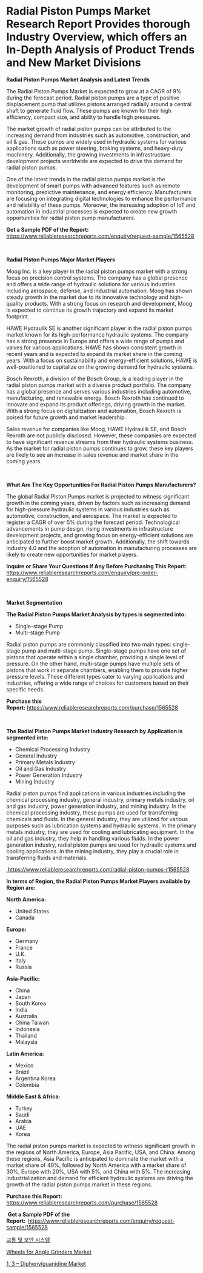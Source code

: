 <p><h1>Radial Piston Pumps Market Research Report Provides thorough Industry Overview, which offers an In-Depth Analysis of Product Trends and New Market Divisions</h1></p><p><strong>Radial Piston Pumps Market Analysis and Latest Trends</strong></p>
<p><p>The Radial Piston Pumps Market is expected to grow at a CAGR of 9% during the forecast period. Radial piston pumps are a type of positive displacement pump that utilizes pistons arranged radially around a central shaft to generate fluid flow. These pumps are known for their high efficiency, compact size, and ability to handle high pressures.</p><p>The market growth of radial piston pumps can be attributed to the increasing demand from industries such as automotive, construction, and oil & gas. These pumps are widely used in hydraulic systems for various applications such as power steering, braking systems, and heavy-duty machinery. Additionally, the growing investments in infrastructure development projects worldwide are expected to drive the demand for radial piston pumps.</p><p>One of the latest trends in the radial piston pumps market is the development of smart pumps with advanced features such as remote monitoring, predictive maintenance, and energy efficiency. Manufacturers are focusing on integrating digital technologies to enhance the performance and reliability of these pumps. Moreover, the increasing adoption of IoT and automation in industrial processes is expected to create new growth opportunities for radial piston pump manufacturers.</p></p>
<p><strong>Get a Sample PDF of the Report:&nbsp;</strong> <a href="https://www.reliableresearchreports.com/enquiry/request-sample/1565528">https://www.reliableresearchreports.com/enquiry/request-sample/1565528</a></p>
<p>&nbsp;</p>
<p><strong>Radial Piston Pumps Major Market Players</strong></p>
<p><p>Moog Inc. is a key player in the radial piston pumps market with a strong focus on precision control systems. The company has a global presence and offers a wide range of hydraulic solutions for various industries including aerospace, defense, and industrial automation. Moog has shown steady growth in the market due to its innovative technology and high-quality products. With a strong focus on research and development, Moog is expected to continue its growth trajectory and expand its market footprint.</p><p>HAWE Hydraulik SE is another significant player in the radial piston pumps market known for its high-performance hydraulic systems. The company has a strong presence in Europe and offers a wide range of pumps and valves for various applications. HAWE has shown consistent growth in recent years and is expected to expand its market share in the coming years. With a focus on sustainability and energy-efficient solutions, HAWE is well-positioned to capitalize on the growing demand for hydraulic systems.</p><p>Bosch Rexroth, a division of the Bosch Group, is a leading player in the radial piston pumps market with a diverse product portfolio. The company has a global presence and serves various industries including automotive, manufacturing, and renewable energy. Bosch Rexroth has continued to innovate and expand its product offerings, driving growth in the market. With a strong focus on digitalization and automation, Bosch Rexroth is poised for future growth and market leadership.</p><p>Sales revenue for companies like Moog, HAWE Hydraulik SE, and Bosch Rexroth are not publicly disclosed. However, these companies are expected to have significant revenue streams from their hydraulic systems business. As the market for radial piston pumps continues to grow, these key players are likely to see an increase in sales revenue and market share in the coming years.</p></p>
<p>&nbsp;</p>
<p><strong>What Are The Key Opportunities For Radial Piston Pumps Manufacturers?</strong></p>
<p><p>The global Radial Piston Pumps market is projected to witness significant growth in the coming years, driven by factors such as increasing demand for high-pressure hydraulic systems in various industries such as automotive, construction, and aerospace. The market is expected to register a CAGR of over 5% during the forecast period. Technological advancements in pump design, rising investments in infrastructure development projects, and growing focus on energy-efficient solutions are anticipated to further boost market growth. Additionally, the shift towards Industry 4.0 and the adoption of automation in manufacturing processes are likely to create new opportunities for market players.</p></p>
<p><strong>Inquire or Share Your Questions If Any Before Purchasing This Report:</strong> <a href="https://www.reliableresearchreports.com/enquiry/pre-order-enquiry/1565528">https://www.reliableresearchreports.com/enquiry/pre-order-enquiry/1565528</a></p>
<p>&nbsp;</p>
<p><strong>Market Segmentation</strong></p>
<p><strong>The Radial Piston Pumps Market Analysis by types is segmented into:</strong></p>
<p><ul><li>Single-stage Pump</li><li>Multi-stage Pump</li></ul></p>
<p><p>Radial piston pumps are commonly classified into two main types: single-stage pump and multi-stage pump. Single-stage pumps have one set of pistons that operate within a single chamber, providing a single level of pressure. On the other hand, multi-stage pumps have multiple sets of pistons that work in separate chambers, enabling them to provide higher pressure levels. These different types cater to varying applications and industries, offering a wide range of choices for customers based on their specific needs.</p></p>
<p><strong>Purchase this Report:&nbsp;</strong><a href="https://www.reliableresearchreports.com/purchase/1565528">https://www.reliableresearchreports.com/purchase/1565528</a></p>
<p>&nbsp;</p>
<p><strong>The Radial Piston Pumps Market Industry Research by Application is segmented into:</strong></p>
<p><ul><li>Chemical Processing Industry</li><li>General Industry</li><li>Primary Metals Industry</li><li>Oil and Gas Industry</li><li>Power Generation Industry</li><li>Mining Industry</li></ul></p>
<p><p>Radial piston pumps find applications in various industries including the chemical processing industry, general industry, primary metals industry, oil and gas industry, power generation industry, and mining industry. In the chemical processing industry, these pumps are used for transferring chemicals and fluids. In the general industry, they are utilized for various purposes such as lubrication systems and hydraulic systems. In the primary metals industry, they are used for cooling and lubricating equipment. In the oil and gas industry, they help in handling various fluids. In the power generation industry, radial piston pumps are used for hydraulic systems and cooling applications. In the mining industry, they play a crucial role in transferring fluids and materials.</p></p>
<p><a href="https://www.reliableresearchreports.com/radial-piston-pumps-r1565528">&nbsp;https://www.reliableresearchreports.com/radial-piston-pumps-r1565528</a></p>
<p><strong>In terms of Region, the Radial Piston Pumps Market Players available by Region are:</strong></p>
<p>
    <p> <strong> North America: </strong>
        <ul>
            <li>United States</li>
            <li>Canada</li>
        </ul>
        </p> 
    <p> <strong> Europe: </strong>
        <ul>
            <li>Germany</li>
            <li>France</li>
            <li>U.K.</li>
            <li>Italy</li>
            <li>Russia</li>
        </ul>
        </p> 
    <p> <strong> Asia-Pacific: </strong>
        <ul>
            <li>China</li>
            <li>Japan</li>
            <li>South Korea</li>
            <li>India</li>
            <li>Australia</li>
            <li>China Taiwan</li>
            <li>Indonesia</li>
            <li>Thailand</li>
            <li>Malaysia</li>
        </ul>
        </p> 
    <p> <strong> Latin America: </strong>
        <ul>
            <li>Mexico</li>
            <li>Brazil</li>
            <li>Argentina Korea</li>
            <li>Colombia</li>
        </ul>
        </p> 
    <p> <strong> Middle East & Africa: </strong>
        <ul>
            <li>Turkey</li>
            <li>Saudi</li>
            <li>Arabia</li>
            <li>UAE</li>
            <li>Korea</li>
        </ul>
    </p>
    </p>
<p><p>The radial piston pumps market is expected to witness significant growth in the regions of North America, Europe, Asia Pacific, USA, and China. Among these regions, Asia Pacific is anticipated to dominate the market with a market share of 40%, followed by North America with a market share of 30%, Europe with 20%, USA with 5%, and China with 5%. The increasing industrialization and demand for efficient hydraulic systems are driving the growth of the radial piston pumps market in these regions.</p></p>
<p><strong>Purchase this Report: </strong><a href="https://www.reliableresearchreports.com/purchase/1565528">https://www.reliableresearchreports.com/purchase/1565528</a></p>
<p>&nbsp;<strong>Get a Sample PDF of the Report:&nbsp;&nbsp;</strong><a href="https://www.reliableresearchreports.com/enquiry/request-sample/1565528">https://www.reliableresearchreports.com/enquiry/request-sample/1565528</a></p>
<p><strong></strong></p>
<p><p><a href="https://github.com/alfitoms13/Market-Research-Report-List-1/blob/main/632728783406.md">교통 및 보안 시스템</a></p><p><a href="https://www.linkedin.com/pulse/wheels-angle-grinders-market-size-cagr-trends-2024-2030-ersatzist-lqwrc">Wheels for Angle Grinders Market</a></p><p><a href="https://www.linkedin.com/pulse/1-3-ndash-diphenylguanidine-market-insights-cagr-trends-growth-rvmuc">1, 3 – Diphenylguanidine Market</a></p></p>
